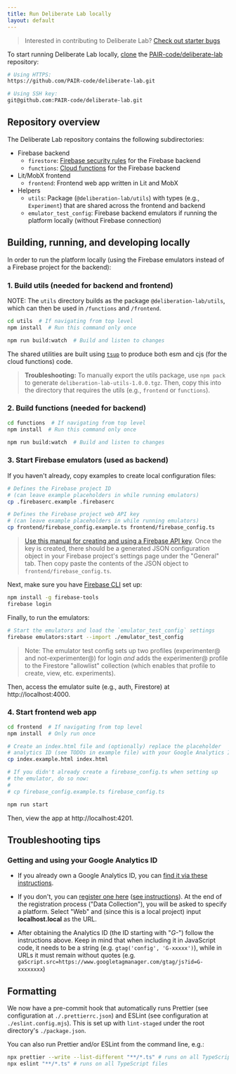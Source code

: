```yaml
---
title: Run Deliberate Lab locally
layout: default
---
```


> Interested in contributing to Deliberate Lab?
[Check out starter bugs](https://github.com/PAIR-code/deliberate-lab/issues?q=is%3Aissue+is%3Aopen+label%3A%22starter+bug%22)

To start running Deliberate Lab locally,
[clone](https://docs.github.com/en/repositories/creating-and-managing-repositories/cloning-a-repository)
the [PAIR-code/deliberate-lab](https://github.com/PAIR-code/deliberate-lab)
repository:

```bash
# Using HTTPS:
https://github.com/PAIR-code/deliberate-lab.git

# Using SSH key:
git@github.com:PAIR-code/deliberate-lab.git
```

## Repository overview

The Deliberate Lab repository contains the following subdirectories:

- Firebase backend
  - `firestore`: [Firebase security rules](https://firebase.google.com/docs/rules/rules-language) for the Firebase backend
  - `functions`: [Cloud functions](https://firebase.google.com/docs/functions) for the Firebase backend
- Lit/MobX frontend
  - `frontend`: Frontend web app written in Lit and MobX
- Helpers
  - `utils`: Package (`@deliberation-lab/utils`) with types (e.g., `Experiment`) that are shared across the frontend and backend
  - `emulator_test_config`: Firebase backend emulators if running the platform locally (without Firebase connection)

## Building, running, and developing locally

In order to run the platform locally (using the Firebase emulators
instead of a Firebase project for the backend):

### 1. Build utils (needed for backend and frontend)

NOTE: The `utils` directory builds as the package `@deliberation-lab/utils`,
which can then be used in `/functions` and `/frontend`.

```bash
cd utils  # If navigating from top level
npm install  # Run this command only once

npm run build:watch  # Build and listen to changes
```

The shared utilities are built using [`tsup`](https://tsup.egoist.dev) to
produce both esm and cjs (for the cloud functions) code.

> **Troubleshooting:** To manually export the utils package, use `npm pack`
to generate `deliberation-lab-utils-1.0.0.tgz`. Then, copy this into
the directory that requires the utils (e.g., `frontend` or `functions`).

### 2. Build functions (needed for backend)

```bash
cd functions  # If navigating from top level
npm install  # Run this command only once

npm run build:watch  # Build and listen to changes
```

### 3. Start Firebase emulators (used as backend)

If you haven't already, copy examples to create local configuration files:
```bash
# Defines the Firebase project ID
# (can leave example placeholders in while running emulators)
cp .firebaserc.example .firebaserc

# Defines the Firebase project web API key
# (can leave example placeholders in while running emulators)
cp frontend/firebase_config.example.ts frontend/firebase_config.ts
```

> [Use this manual for creating and using a Firebase API key](https://firebase.google.com/docs/projects/api-keys#test-vs-prod-keys). Once the key is created, there should be a generated JSON configuration object in your Firebase project's settings page under the "General" tab. Then copy paste the contents of the JSON object to `frontend/firebase_config.ts`.

Next, make sure you have [Firebase CLI](https://firebase.google.com/docs/cli/) set up:
```bash
npm install -g firebase-tools
firebase login
```

Finally, to run the emulators:
```bash
# Start the emulators and load the `emulator_test_config` settings
firebase emulators:start --import ./emulator_test_config
```

> Note: The emulator test config sets up two profiles (experimenter@
and not-experimenter@) for login *and* adds the experimenter@ profile to
the Firestore "allowlist" collection (which enables that profile to
create, view, etc. experiments).

Then, access the emulator suite (e.g., auth, Firestore) at
http://localhost:4000.

### 4. Start frontend web app

```bash
cd frontend  # If navigating from top level
npm install  # Only run once

# Create an index.html file and (optionally) replace the placeholder
# analytics ID (see TODOs in example file) with your Google Analytics ID
cp index.example.html index.html

# If you didn't already create a firebase_config.ts when setting up
# the emulator, do so now:
#
# cp firebase_config.example.ts firebase_config.ts

npm run start
```

Then, view the app at http://localhost:4201.

## Troubleshooting tips

### Getting and using your Google Analytics ID
* If you already own a Google Analytics ID, you can [find it via these instructions](https://support.google.com/analytics/answer/9539598?hl=en). 

* If you don't, you can [register one here](https://analytics.google.com/analytics/web/#/a334209184p464501091/admin/account/create?utm_source=gahc&utm_medium=dlinks) ([see instructions](https://support.google.com/analytics/answer/9304153#stream)). At the end of the registration process ("Data Collection"), you will be asked to specify a platform. Select "Web" and (since this is a local project) input **localhost.local** as the URL.

* After obtaining the Analytics ID (the ID starting with "*G-*") follow the instructions above. Keep in mind that when including it in JavaScript code, it needs to be a string (e.g. `gtag('config', 'G-xxxxx')`), while in URLs it must remain without quotes (e.g. `gaScript.src=https://www.googletagmanager.com/gtag/js?id=G-xxxxxxxx`)

## Formatting
We now have a pre-commit hook that automatically runs Prettier (see configuration at `./.prettierrc.json`) and ESLint (see configuration at `./eslint.config.mjs`). This is set up with `lint-staged` under the root directory's `./package.json`.

You can also run Prettier and/or ESLint from the command line, e.g.:

```bash
npx prettier --write --list-different "**/*.ts" # runs on all TypeScript files
npx eslint "**/*.ts" # runs on all TypeScript files
```